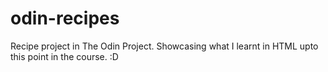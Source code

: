 # odin-recipes
Recipe project in The Odin Project.
Showcasing what I learnt in HTML upto this point in the course.
:D

